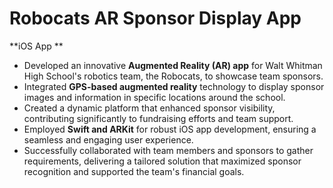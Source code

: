 # Robocats AR Sponsor Display App

**iOS App **

- Developed an innovative **Augmented Reality (AR) app** for Walt Whitman High School's robotics team, the Robocats, to showcase team sponsors.
- Integrated **GPS-based augmented reality** technology to display sponsor images and information in specific locations around the school.
- Created a dynamic platform that enhanced sponsor visibility, contributing significantly to fundraising efforts and team support.
- Employed **Swift and ARKit** for robust iOS app development, ensuring a seamless and engaging user experience.
- Successfully collaborated with team members and sponsors to gather requirements, delivering a tailored solution that maximized sponsor recognition and supported the team's financial goals.

